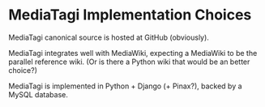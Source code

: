 MediaTagi Implementation Choices
================================

MediaTagi canonical source is hosted at GitHub (obviously).

MediaTagi integrates well with MediaWiki, expecting a MediaWiki to be the parallel reference wiki. (Or is there a Python wiki that would be an better choice?)

MediaTagi is implemented in Python + Django (+ Pinax?), backed by a MySQL database.
